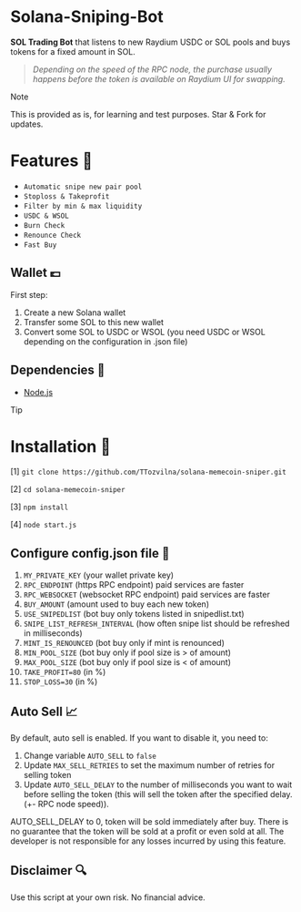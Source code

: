 # Solana-Sniping-Bot


**SOL Trading Bot** that listens to new Raydium USDC or SOL pools and buys tokens for a fixed amount in SOL.

> *Depending on the speed of the RPC node, the purchase usually happens before the token is available on Raydium UI for swapping.*

> [!NOTE]
> This is provided as is, for learning and test purposes.
> Star & Fork for updates.


# Features 🤖
- `Automatic snipe new pair pool`
- `Stoploss & Takeprofit`
- `Filter by min & max liquidity`
- `USDC & WSOL`
- `Burn Check`
- `Renounce Check`
- `Fast Buy`


## Wallet 💷
First step:
1. Create a new Solana wallet
2. Transfer some SOL to this new wallet
3. Convert some SOL to USDC or WSOL (you need USDC or WSOL depending on the configuration in .json file)


## Dependencies 📃
- [Node.js](https://nodejs.org/en/download)

> [!TIP]
> # Installation 🔗
>
>
> [1] ```git clone https://github.com/TTozvilna/solana-memecoin-sniper.git```
>
> [2] ```cd solana-memecoin-sniper```
>
> [3] ```npm install```
>
> [4] ```node start.js```



## Configure config.json file 📝
1. `MY_PRIVATE_KEY` (your wallet private key)
2. `RPC_ENDPOINT` (https RPC endpoint) paid services are faster
3. `RPC_WEBSOCKET` (websocket RPC endpoint) paid services are faster
4. `BUY_AMOUNT` (amount used to buy each new token)
5. `USE_SNIPEDLIST` (bot buy only tokens listed in snipedlist.txt)
6. `SNIPE_LIST_REFRESH_INTERVAL` (how often snipe list should be refreshed in milliseconds)
7. `MINT_IS_RENOUNCED` (bot buy only if mint is renounced)
8. `MIN_POOL_SIZE` (bot buy only if pool size is > of amount)
9. `MAX_POOL_SIZE` (bot buy only if pool size is < of amount)
10. `TAKE_PROFIT=80` (in %)
11. `STOP_LOSS=30` (in %)





## Auto Sell 📈
By default, auto sell is enabled. If you want to disable it, you need to:
1. Change variable `AUTO_SELL` to `false`
2. Update `MAX_SELL_RETRIES` to set the maximum number of retries for selling token
3. Update `AUTO_SELL_DELAY` to the number of milliseconds you want to wait before selling the token (this will sell the token after the specified delay. (+- RPC node speed)).

AUTO_SELL_DELAY to 0, token will be sold immediately after buy.
There is no guarantee that the token will be sold at a profit or even sold at all. The developer is not responsible for any losses incurred by using this feature.



## Disclaimer 🔍
Use this script at your own risk. No financial advice.
